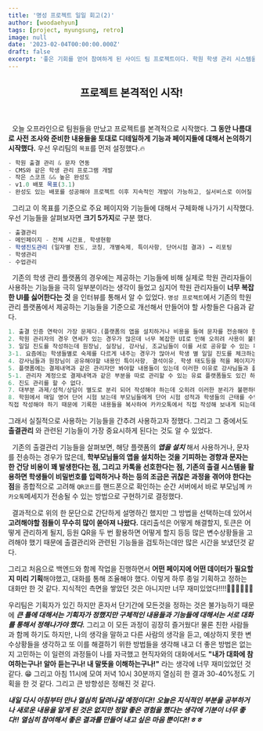 ```yaml
---
title: '명성 프로젝트 일일 회고(2)'
author: [woodaehyun]
tags: [project, myungsung, retro]
image: null
date: '2023-02-04T00:00:00.000Z'
draft: false
excerpt: '좋은 기회를 얻어 참여하게 된 사이드 팀 프로젝트이다. 학원 학생 관리 시스템을 만들고 있으며 그 과정을 하루 하루 기록해 보기 위해 짧은 회고와 느낀 점들을 작성해 보려 한다.🌟'
---
```


<h2 align='center'>프로젝트 본격적인 시작!</h2>

<br/>

&nbsp;&nbsp;오늘 오프라인으로 팀원들을 만났고 프로젝트를 본격적으로 시작했다. **그 동안 나름대로 사전 조사와 준비한 내용들을 토대로 디테일하게 기능과 페이지들에 대해서 논의하기 시작했다.** 우선 우리팀의 `목표`를 먼저 설정했다.🔥

```javascript
- 학원 출결 관리 & 문자 연동
- CMS와 같은 학생 관리 프로그램 개발
- 작은 스코프 && 높은 완성도
- v1.0 배포 목표(3.1)
- 완성도 있는 배포를 성공해야 프로젝트 이후 지속적인 개발이 가능하고, 실서비스로 이어질 확률이 높기 때문에 높은 완성도가 요구됨
```

&nbsp;&nbsp;그리고 이 목표를 기준으로 주요 페이지와 기능들에 대해서 구체화해 나가기 시작했다. 우선 기능들을 살펴보자면 **크기 5가지**로 구분 했다.

```javascript
- 출결관리
- 메인페이지 - 전체 시간표, 학생현황
- 학생진도관리 (일자별 진도, 코칭, 개별숙제, 특이사항, 단어시험 결과) → 리포팅
- 학생관리
- 수업관리
```

&nbsp;&nbsp;기존의 학생 관리 플랫폼의 경우에는 제공하는 기능들에 비해 실제로 학원 관리자들이 사용하는 기능들을 극히 일부분이라는 생각이 들었고 심지어 학원 관리자들이 **너무 복잡한 UI를 싫어한다는 것** 을 인터뷰를 통해서 알 수 있었다. `명성 프로젝트`에서 기존의 학원 관리 플랫폼에서 제공하는 기능들을 기준으로 개선해서 만들어야 할 사항들은 다음과 같다.

```javascript
1. 출결 인증 연락이 가장 문제다.(플랫폼의 앱을 설치하거나 비용을 들여 문자를 전송해야 한다.)
2. 학원 관리자의 경우 연세가 있는 경우가 많은데 너무 복잡한 UI로 인해 오히려 사용이 불편하다.
3. 일일 진도를 작성하는데 원장님, 실장님, 강사님, 조교님들이 이를 서로 공유할 수 있는 페이지가 없다.
3-1. 요즘에는 학생들별로 숙제를 다르게 내주는 경우가 많아서 학생 별 일일 진도를 체크하는 경우가 많이 있기 때문에 일일 진도 공유가 필요하다.
4. 강사님들과 원장님이 공유해야할 내용인 특이사항, 결석이유, 학생 태도등을 적을 페이지가 없다.(이를 토대로 학부모와 상담)
5. 플랫폼에는 결제내역과 같은 관리자만 봐야할 내용들이 있는데 이러한 이유로 강사님들과 플랫폼에 작성한 내용을 공유하기 어려움
5-1. 관리자 계정으로 결제내역과 같은 부분을 따로 관리할 수 있는 유료 플랫폼들도 있긴 하다.
6. 진도 관리를 할 수 없다.
7. 대부분 과제/성적/상담이 별도로 분리 되어 작성해야 하는데 오히려 이러한 분리가 불편하다.
8. 학원에서 매일 영어 단어 시험 보는데 부모님들에게 단어 시험 성적과 학생들의 근태를 수업일에 매번 보내야 하는데
직접 작성해야 하기 때문에 기록한 내용들을 복사하여 카카오톡에서 직접 작성해 보내게 되는데 불편하다.
```

그래서 실질적으로 사용하는 기능들을 간추려 사용하고자 정했다. 그리고 그 중에서도 **출결관리** 와 관련된 기능들이 가장 중요시하게 된다는 것도 알 수 있었다.

&nbsp;&nbsp;기존의 출결관리 기능들을 살펴보면, 해당 플랫폼의 **_앱을 설치_** 해서 사용하거나, 문자를 전송하는 경우가 많은데, **학부모님들의 앱을 설치하는 것을 기피하는 경향과 문자는 한 건당 비용이 꽤 발생한다는 점, 그리고 카톡을 선호한다는 점, 기존의 출결 시스템을 활용하면 학생들이 비밀번호를 입력하거나 하는 등의 조금은 귀찮은 과정을 겪어야 한다는 점**을 종합적으로 고려해 `QR코드`를 핸드폰으로 확인하는 순간 서버에서 바로 부모님께 `카카오톡`메세지가 전송될 수 있는 방법으로 구현하기로 결정했다.

&nbsp;&nbsp;결과적으로 위의 한 문단으로 간단하게 설명하긴 했지만 그 방법을 선택하는데 있어서 **고려해야할 점들이 무수히 많이 쏟아져 나왔다.** 대리출석은 어떻게 해결할지, 토큰은 어떻게 관리하게 될지, 등원 QR을 두 번 활용하면 어떻게 할지 등등 많은 변수상황들을 고려해야 했기 때문에 출결관리와 관련된 기능들을 검토하는데만 많은 시간을 보냈던것 같다.

그리고 처음으로 백엔드와 함께 작업을 진행하면서 **어떤 페이지에 어떤 데이터가 필요할지 미리 기획**해야했고, 대화를 통해 조율해야 했다. 이렇게 하루 종일 기획하고 정하는 대화만 한 것 같다. 지식적인 측면을 쌓았던 것은 아니지만 너무 재미있었다!!!!🎉🎉🎉🎉🎉🎉

우리팀은 기획자가 있긴 하지만 혼자서 단기간에 모든것을 정하는 것은 불가능하기 때문에 **_큰 틀에 대해서는 기획자가 정했지만 구체적인 내용들과 기능들에 대해서는 서로 대화를 통해서 정해나가야 했다._** 그리고 이 모든 과정이 굉장히 즐거웠다! 물론 친한 사람들과 함께 하기도 하지만, 나의 생각을 말하고 다른 사람의 생각을 듣고, 예상하지 못한 변수상황들을 생각하고 또 이를 해결하기 위한 방법들을 생각해 내고 더 좋은 방법은 없는지 고민하는 이 일련의 과정들이 나를 자극했고 현직자와의 대화에서도 **"내가 대화에 참여하는구나! 알아 듣는구나! 내 말뜻을 이해하는구나!"** 라는 생각에 너무 재미있었던 것 같다. 😁 그리고 아침 11시에 모여 저녁 10시 30분까지 열심히 한 결과 30-40%정도 기획을 한 것 같다. 그리고 큰 방향성은 정해진 것 같다.

**_내일 다시 아침부터 만나 열심히 달려나갈 예정이다!! 오늘은 지식적인 부분을 공부하거나 새로운 내용을 알게 된 것은 없지만 정말 좋은 경험을 했다는 생각에 기분이 너무 좋다!! 열심히 참여해서 좋은 결과를 만들어 내고 싶은 마음 뿐이다!!ㅎㅎ_**
